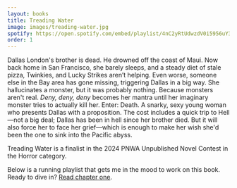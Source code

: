 ```yaml
---
layout: books
title: Treading Water
image: images/treading-water.jpg
spotify: https://open.spotify.com/embed/playlist/4nC2yRtUdwzdV0i5956uY3
order: 1
---
```


Dallas London's brother is dead. He drowned off the coast of Maui. Now back home in San Francisco, she barely sleeps, and a steady diet of stale pizza, Twinkies, and Lucky Strikes aren’t helping. Even worse, someone else in the Bay area has gone missing, triggering Dallas in a big way. She hallucinates a monster, but it was probably nothing. Because monsters aren't real. *Deny, deny, deny* becomes her mantra until her imaginary monster tries to actually kill her. Enter: Death. A snarky, sexy young woman who presents Dallas with a proposition. The cost includes a quick trip to Hell—not a big deal; Dallas has been in hell since her brother died. But it will also force her to face her grief—which is enough to make her wish she'd been the one to sink into the Pacific abyss.

Treading Water is a finalist in the 2024 PNWA Unpublished Novel Contest in the Horror category.


Below is a running playlist that gets me in the mood to work on this book. Ready to dive in? [Read chapter one](/treading-water-chapter-one).
